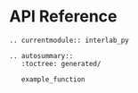 # API Reference

```{eval-rst}
.. currentmodule:: interlab_py

.. autosummary::
   :toctree: generated/

   example_function
```
